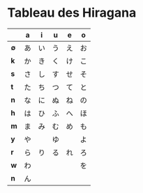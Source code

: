 # Tableau des Hiragana

|       | a   | i   | u   | e   | o   |
| ----- | --- | --- | --- | --- | --- |
| **∅** | あ   | い   | う   | え   | お   |
| **k** | か   | き   | く   | け   | こ   |
| **s** | さ   | し   | す   | せ   | そ   |
| **t** | た   | ち   | つ   | て   | と   |
| **n** | な   | に   | ぬ   | ね   | の   |
| **h** | は   | ひ   | ふ   | へ   | ほ   |
| **m** | ま   | み   | む   | め   | も   |
| **y** | や   |     | ゆ   |     | よ   |
| **r** | ら   | り   | る   | れ   | ろ   |
| **w** | わ   |     |     |     | を   |
| **n** | ん   |     |     |     |     |